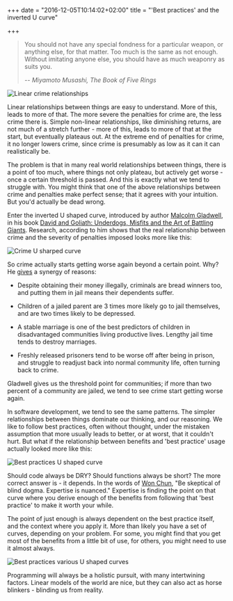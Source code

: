 +++ 
date = "2016-12-05T10:14:02+02:00" 
title = "'Best practices' and the inverted U curve"

+++

> You should not have any special fondness for a particular weapon, or anything
> else, for that matter. Too much is the same as not enough. Without imitating
> anyone else, you should have as much weaponry as suits you. 
>
> -- <cite> Miyamoto Musashi, The Book of Five Rings </cite>

![Linear crime relationships](/images/post/best-practices-and-the-inverted-u-shaped-curve/01.png)

Linear relationships between things are easy to understand. More of this, leads
to more of that. The more severe the penalties for crime are, the less crime
there is. Simple non-linear relationships, like diminishing returns, are not
much of a stretch further - more of this, leads to more of that at the start,
but eventually plateaus out. At the extreme end of penalties for crime, it no
longer lowers crime, since crime is presumably as low as it can it can
realistically be.

The problem is that in many real world relationships between things, there is a
point of too much, where things not only plateau, but actively get worse - once
a certain threshold is passed. And this is exactly what we tend to struggle
with. You might think that one of the above relationships between crime and
penalties make perfect sense; that it agrees with your intuition. But you'd
actually be dead wrong.


Enter the inverted U shaped curve, introduced by
author [Malcolm Gladwell](https://en.wikipedia.org/wiki/Malcolm_Gladwell), in
his
book
[David and Goliath: Underdogs, Misfits and the Art of Battling Giants](http://www.goodreads.com/book/show/15751404-david-and-goliath).
Research, according to him shows that the real relationship between crime and
the severity of penalties imposed looks more like this:

![Crime U sharped curve](/images/post/best-practices-and-the-inverted-u-shaped-curve/02.png)

So crime actually starts getting worse again beyond a certain point. Why?
He [gives](https://www.youtube.com/watch?v=7RGB78oREhM) a synergy of reasons:

- Despite obtaining their money illegally, criminals are bread winners too, and
  putting them in jail means their dependents suffer.
  
- Children of a jailed parent are 3 times more likely go to jail themselves, and
  are two times likely to be depressed.
  
- A stable marriage is one of the best predictors of children in disadvantaged
  communities living productive lives. Lengthy jail time tends to destroy
  marriages.

- Freshly released prisoners tend to be worse off after being in prison, and
  struggle to readjust back into normal community life, often turning back to
  crime.
  
Gladwell gives us the threshold point for communities; if more than two percent
of a community are jailed, we tend to see crime start getting worse again.

In software development, we tend to see the same patterns. The simpler
relationships between things dominate our thinking, and our reasoning. We like
to follow best practices, often without thought, under the mistaken assumption
that more usually leads to better, or at worst, that it couldn't hurt. But what
if the relationship between benefits and 'best practice' usage actually looked
more like this:

![Best practices U shaped curve](/images/post/best-practices-and-the-inverted-u-shaped-curve/03.png)

Should code always be DRY? Should functions always be short? The more correct
answer is - it depends. In the words
of [Won Chun](https://twitter.com/won3d/status/753957308380639232), "Be
skeptical of blind dogma. Expertise is nuanced." Expertise is finding the point
on that curve where you derive enough of the benefits from following that 'best
practice' to make it worth your while.

The point of just enough is always dependent on the best practice itself, and
the context where you apply it. More than likely you have a set of curves,
depending on your problem. For some, you might find that you get most of the
benefits from a little bit of use, for others, you might need to use it almost
always.

![Best practices various U shaped curves](/images/post/best-practices-and-the-inverted-u-shaped-curve/04.png)


Programming will always be a holistic pursuit, with many intertwining factors.
Linear models of the world are nice, but they can also act as horse blinkers -
blinding us from reality.
